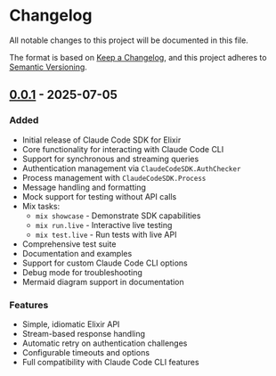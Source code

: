 # Changelog

All notable changes to this project will be documented in this file.

The format is based on [Keep a Changelog](https://keepachangelog.com/en/1.0.0/),
and this project adheres to [Semantic Versioning](https://semver.org/spec/v2.0.0.html).

## [0.0.1] - 2025-07-05

### Added
- Initial release of Claude Code SDK for Elixir
- Core functionality for interacting with Claude Code CLI
- Support for synchronous and streaming queries
- Authentication management via `ClaudeCodeSDK.AuthChecker`
- Process management with `ClaudeCodeSDK.Process`
- Message handling and formatting
- Mock support for testing without API calls
- Mix tasks:
  - `mix showcase` - Demonstrate SDK capabilities
  - `mix run.live` - Interactive live testing
  - `mix test.live` - Run tests with live API
- Comprehensive test suite
- Documentation and examples
- Support for custom Claude Code CLI options
- Debug mode for troubleshooting
- Mermaid diagram support in documentation

### Features
- Simple, idiomatic Elixir API
- Stream-based response handling
- Automatic retry on authentication challenges
- Configurable timeouts and options
- Full compatibility with Claude Code CLI features

[0.0.1]: https://github.com/nshkrdotcom/claude_code_sdk_elixir/releases/tag/v0.0.1